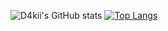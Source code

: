 

![D4kii's GitHub stats](https://github-readme-stats.vercel.app/api?username=D4kii&show_icons=true&title_color=229A00&icon_color=229A00&theme=transparent) [![Top Langs](https://github-readme-stats.vercel.app/api/top-langs/?username=D4kii&theme=transparent&title_color=229A00&layout=compact)](https://github.com/anuraghazra/github-readme-stats)
